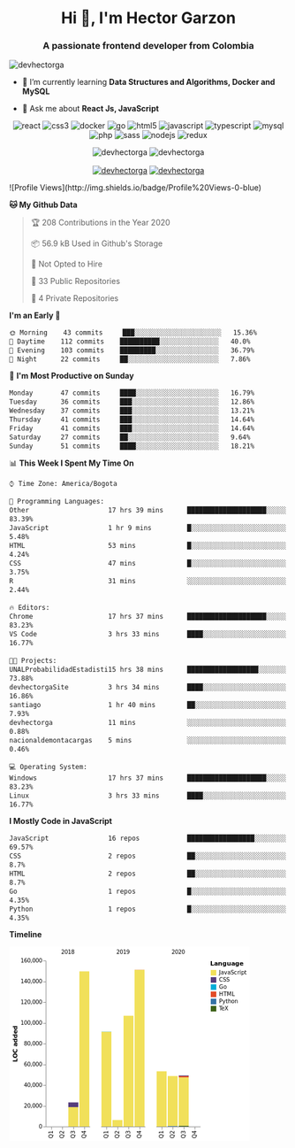 <h1 align="center">Hi 👋, I'm Hector Garzon</h1>
<h3 align="center">A passionate frontend developer from Colombia</h3>

<p align="left"> <img src="https://komarev.com/ghpvc/?username=devhectorga" alt="devhectorga" /> </p>

- 🌱 I’m currently learning **Data Structures and Algorithms, Docker and MySQL**

- 💬 Ask me about **React Js, JavaScript**

<p align="center"><img src="https://devicons.github.io/devicon/devicon.git/icons/react/react-original-wordmark.svg" alt="react" width="20" height="20"/> <img src="https://devicons.github.io/devicon/devicon.git/icons/css3/css3-original-wordmark.svg" alt="css3" width="20" height="20"/> <img src="https://devicons.github.io/devicon/devicon.git/icons/docker/docker-original-wordmark.svg" alt="docker" width="20" height="20"/> <img src="https://devicons.github.io/devicon/devicon.git/icons/go/go-original.svg" alt="go" width="20" height="20"/> <img src="https://devicons.github.io/devicon/devicon.git/icons/html5/html5-original-wordmark.svg" alt="html5" width="20" height="20"/> <img src="https://devicons.github.io/devicon/devicon.git/icons/javascript/javascript-original.svg" alt="javascript" width="20" height="20"/> <img src="https://devicons.github.io/devicon/devicon.git/icons/typescript/typescript-original.svg" alt="typescript" width="20" height="20"/> <img src="https://devicons.github.io/devicon/devicon.git/icons/mysql/mysql-original-wordmark.svg" alt="mysql" width="20" height="20"/> <img src="https://devicons.github.io/devicon/devicon.git/icons/php/php-original.svg" alt="php" width="20" height="20"/> <img src="https://devicons.github.io/devicon/devicon.git/icons/sass/sass-original.svg" alt="sass" width="20" height="20"/> <img src="https://devicons.github.io/devicon/devicon.git/icons/nodejs/nodejs-original-wordmark.svg" alt="nodejs" width="20" height="20"/> <img src="https://devicons.github.io/devicon/devicon.git/icons/redux/redux-original.svg" alt="redux" width="20" height="20"/></p><p align="center"> <img src="https://github-readme-stats.vercel.app/api?username=devhectorga&count_private=true&show_icons=true" alt="devhectorga" /> <img src="https://github-readme-stats.vercel.app/api/top-langs/?username=devhectorga&layout=compact" alt="devhectorga" /></p>

<p align="center">
<a href="https://twitter.com/devhectorga" target="blank"><img align="center" src="https://cdn.jsdelivr.net/npm/simple-icons@3.0.1/icons/twitter.svg" alt="devhectorga" height="20" width="20" /></a>
<a href="https://linkedin.com/in/devhectorga" target="blank"><img align="center" src="https://cdn.jsdelivr.net/npm/simple-icons@3.0.1/icons/linkedin.svg" alt="devhectorga" height="20" width="20" /></a>
</p>
<!--START_SECTION:waka-->
![Profile Views](http://img.shields.io/badge/Profile%20Views-0-blue)

**🐱 My Github Data** 

> 🏆 208 Contributions in the Year 2020
 > 
> 📦 56.9 kB Used in Github's Storage 
 > 
> 🚫 Not Opted to Hire
 > 
> 📜 33 Public Repositories
 > 
> 🔑 4 Private Repositories 

**I'm an Early 🐤** 

```text
🌞 Morning    43 commits     ███░░░░░░░░░░░░░░░░░░░░░░   15.36% 
🌆 Daytime    112 commits    ██████████░░░░░░░░░░░░░░░   40.0% 
🌃 Evening    103 commits    █████████░░░░░░░░░░░░░░░░   36.79% 
🌙 Night      22 commits     ██░░░░░░░░░░░░░░░░░░░░░░░   7.86%

```
📅 **I'm Most Productive on Sunday** 

```text
Monday       47 commits     ████░░░░░░░░░░░░░░░░░░░░░   16.79% 
Tuesday      36 commits     ███░░░░░░░░░░░░░░░░░░░░░░   12.86% 
Wednesday    37 commits     ███░░░░░░░░░░░░░░░░░░░░░░   13.21% 
Thursday     41 commits     ███░░░░░░░░░░░░░░░░░░░░░░   14.64% 
Friday       41 commits     ███░░░░░░░░░░░░░░░░░░░░░░   14.64% 
Saturday     27 commits     ██░░░░░░░░░░░░░░░░░░░░░░░   9.64% 
Sunday       51 commits     ████░░░░░░░░░░░░░░░░░░░░░   18.21%

```


📊 **This Week I Spent My Time On** 

```text
⌚︎ Time Zone: America/Bogota

💬 Programming Languages: 
Other                    17 hrs 39 mins      ████████████████████░░░░░   83.39% 
JavaScript               1 hr 9 mins         █░░░░░░░░░░░░░░░░░░░░░░░░   5.48% 
HTML                     53 mins             █░░░░░░░░░░░░░░░░░░░░░░░░   4.24% 
CSS                      47 mins             █░░░░░░░░░░░░░░░░░░░░░░░░   3.75% 
R                        31 mins             ░░░░░░░░░░░░░░░░░░░░░░░░░   2.44%

🔥 Editors: 
Chrome                   17 hrs 37 mins      ████████████████████░░░░░   83.23% 
VS Code                  3 hrs 33 mins       ████░░░░░░░░░░░░░░░░░░░░░   16.77%

🐱‍💻 Projects: 
UNALProbabilidadEstadisti15 hrs 38 mins      ██████████████████░░░░░░░   73.88% 
devhectorgaSite          3 hrs 34 mins       ████░░░░░░░░░░░░░░░░░░░░░   16.86% 
santiago                 1 hr 40 mins        ██░░░░░░░░░░░░░░░░░░░░░░░   7.93% 
devhectorga              11 mins             ░░░░░░░░░░░░░░░░░░░░░░░░░   0.88% 
nacionaldemontacargas    5 mins              ░░░░░░░░░░░░░░░░░░░░░░░░░   0.46%

💻 Operating System: 
Windows                  17 hrs 37 mins      ████████████████████░░░░░   83.23% 
Linux                    3 hrs 33 mins       ████░░░░░░░░░░░░░░░░░░░░░   16.77%

```

**I Mostly Code in JavaScript** 

```text
JavaScript               16 repos            █████████████████░░░░░░░░   69.57% 
CSS                      2 repos             ██░░░░░░░░░░░░░░░░░░░░░░░   8.7% 
HTML                     2 repos             ██░░░░░░░░░░░░░░░░░░░░░░░   8.7% 
Go                       1 repos             █░░░░░░░░░░░░░░░░░░░░░░░░   4.35% 
Python                   1 repos             █░░░░░░░░░░░░░░░░░░░░░░░░   4.35%

```


**Timeline**

![Chart not found](https://github.com/devHectorGa/devHectorGa/blob/master/charts/bar_graph.png) 


<!--END_SECTION:waka-->
